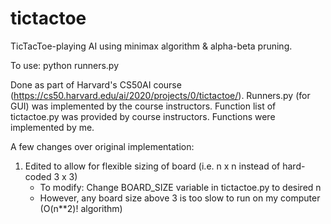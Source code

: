 # tictactoe
TicTacToe-playing AI using minimax algorithm & alpha-beta pruning.

To use: python runners.py

Done as part of Harvard's CS50AI course (https://cs50.harvard.edu/ai/2020/projects/0/tictactoe/).
Runners.py (for GUI) was implemented by the course instructors. 
Function list of tictactoe.py was provided by course instructors. Functions were implemented by me.

A few changes over original implementation:
1. Edited to allow for flexible sizing of board (i.e. n x n instead of hard-coded 3 x 3)
     - To modify: Change BOARD_SIZE variable in tictactoe.py to desired n
     - However, any board size above 3 is too slow to run on my computer (O(n**2)! algorithm)
